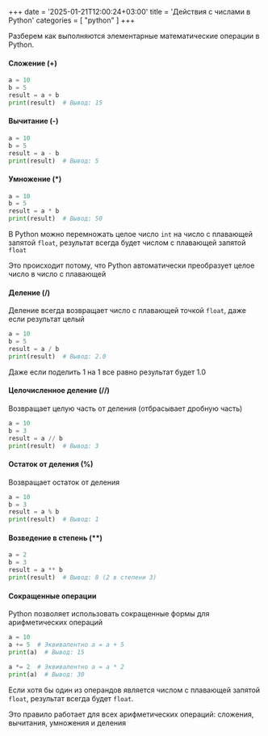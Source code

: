 +++
date = '2025-01-21T12:00:24+03:00'
title = 'Действия с числами в Python'
categories = [ "python" ]
+++

Разберем как выполняются элементарные 
математические операции в Python.

#### Сложение (+)

```python
a = 10
b = 5
result = a + b
print(result)  # Вывод: 15
```

#### Вычитание (-)

```python
a = 10
b = 5
result = a - b
print(result)  # Вывод: 5
```

#### Умножение (*)

```python
a = 10
b = 5
result = a * b
print(result)  # Вывод: 50
```
В Python можно перемножать целое число `int` на число с плавающей запятой `float`, результат всегда будет числом с плавающей запятой `float`

Это происходит потому, что Python автоматически преобразует целое число в число с плавающей

#### Деление (/)
Деление всегда возвращает число с плавающей точкой `float`, даже если результат целый

```python
a = 10
b = 5
result = a / b
print(result)  # Вывод: 2.0
```
Даже если поделить 1 на 1 все равно результат 
будет 1.0

#### Целочисленное деление (//)
Возвращает целую часть от деления (отбрасывает дробную часть)

```python
a = 10
b = 3
result = a // b
print(result)  # Вывод: 3
```

#### Остаток от деления (%)
Возвращает остаток от деления
```python
a = 10
b = 3
result = a % b
print(result)  # Вывод: 1
```

#### Возведение в степень (**)

```python
a = 2
b = 3
result = a ** b
print(result)  # Вывод: 8 (2 в степени 3)
```

#### Сокращенные операции

Python позволяет использовать сокращенные формы для арифметических операций
```python
a = 10
a += 5  # Эквивалентно a = a + 5
print(a)  # Вывод: 15

a *= 2  # Эквивалентно a = a * 2
print(a)  # Вывод: 30
```

Если хотя бы один из операндов является числом с плавающей запятой `float`, результат всегда будет `float`.

Это правило работает для всех арифметических операций: сложения, вычитания, умножения и деления